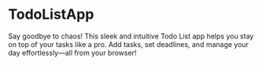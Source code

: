 # TodoListApp
Say goodbye to chaos! This sleek and intuitive Todo List app helps you stay on top of your tasks like a pro. Add tasks, set deadlines, and manage your day effortlessly—all from your browser!
